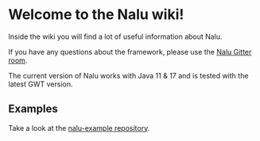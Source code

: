 # Welcome to the Nalu wiki!

Inside the wiki you will find a lot of useful information about Nalu.

If you have any questions about the framework, please use the [Nalu Gitter room](https://gitter.im/NaluKit42/lobby).

The current version of Nalu works with Java 11 & 17 and is tested with the latest GWT version.

[//]: # (## Nalu Project Generator)

[//]: # (To start using Nalu just create a new project [here]&#40;http://www.mvp4g.org/gwt-boot-starter-nalu/GwtBootStarterNalu.html&#41;. Once you pressed the 'generate'-button, download and unzip the zip file and import the project into your IDE.)

## Examples
Take a look at the [nalu-example repository](https://github.com/nalukit/nalu-examples).


